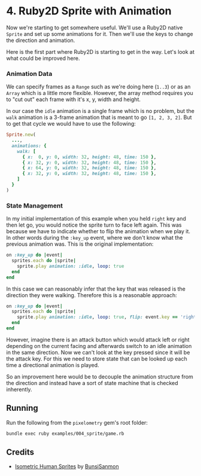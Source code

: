 # 4. Ruby2D Sprite with Animation

Now we're starting to get somewhere useful. We'll use a Ruby2D native `Sprite`
and set up some animations for it. Then we'll use the keys to change the
direction and animation.

Here is the first part where Ruby2D is starting to get in the way. Let's look
at what could be improved here.

### Animation Data

We can specify frames as a `Range` such as we're doing here (`1..3`) or as an
`Array` which is a little more flexible. However, the array method requires you
to "cut out" each frame with it's x, y, width and height.

In our case the `idle` animation is a single frame which is no problem, but the
`walk` animation is a 3-frame animation that is meant to go `[1, 2, 3, 2]`. But
to get that cycle we would have to use the following:

```ruby
Sprite.new(
  ...,
  animations: {
    walk: [
      { x:  0, y: 0, width: 32, height: 48, time: 150 },
      { x: 32, y: 0, width: 32, height: 48, time: 150 },
      { x: 64, y: 0, width: 32, height: 48, time: 150 },
      { x: 32, y: 0, width: 32, height: 48, time: 150 },
    ]
  }
)
```

### State Management

In my initial implementation of this example when you held `right` key and then
let go, you would notice the sprite turn to face left again. This was because
we have to indicate whether to flip the animation when we play it. In other
words during the `:key_up` event, where we don't know what the previous
animation was. This is the original implementation:

```ruby
on :key_up do |event|
  sprites.each do |sprite|
    sprite.play animation: :idle, loop: true
  end
end
```

In this case we can reasonably infer that the key that was released is the
direction they were walking. Therefore this is a reasonable approach:

```ruby
on :key_up do |event|
  sprites.each do |sprite|
    sprite.play animation: :idle, loop: true, flip: event.key == 'right' ? :horizontal : false
  end
end
```

However, imagine there is an attack button which would attack left or right
depending on the current facing and afterwards switch to an idle animation
in the same direction. Now we can't look at the key pressed since it will be
the attack key. For this we need to store state that can be looked up each
time a directional animation is played.

So an improvement here would be to decouple the animation structure from the
direction and instead have a sort of state machine that is checked inherently.

## Running

Run the following from the `pixelometry` gem's root folder:

```sh
bundle exec ruby examples/004_sprite/game.rb
```

## Credits

- [Isometric Human Sprites](https://bunsisanmon.itch.io/isometric-human-sprites) by [BunsiSanmon](https://bunsisanmon.itch.io/)
